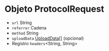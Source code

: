 # Objeto ProtocolRequest

* `url` String
* `referrer` Cadena
* `method` String
* `uploadData` [UploadData[]](upload-data.md) (opcional)
* Registro `headers`<String, String>
